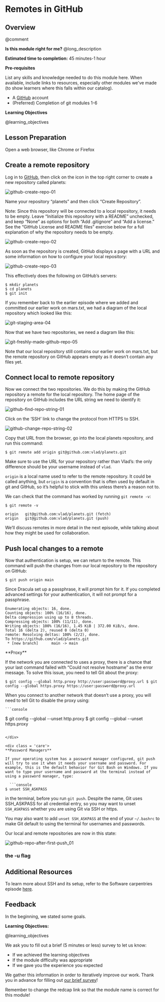 <!--

author:   Julianna Pakstis
email:    pakstisj@chop.edu
version:  0.0.1
language: en
narrator: UK English Female
title: Remotes in GitHub
comment:  Learn how to share changes with others on the web. 
long_description: Learn how to share changes to and gather changes from remote repositories in GitHub on the web. This module teaches how to share your work between repositories and how to pull the work of others into your repository. It reveals the power of git and Github for collaboration. 

@learning_objectives  

After completion of this module, learners will be able to:

- Explain what remote repositories are and why they are useful 
- Push to or pull from a remote repository

@end

link:  https://chop-dbhi-arcus-education-website-assets.s3.amazonaws.com/css/modules.css

-->

# Remotes in GitHub


<div class = "overview">

## Overview
@comment

**Is this module right for me?** @long_description

**Estimated time to completion:** 45 minutes-1 hour

**Pre-requisites**

List any skills and knowledge needed to do this module here. When available, include links to resources, especially other modules we've made (to show learners where this falls within our catalog).

* A [GitHub](https://github.com/) account
* (Preferred) Completion of git modules 1-6

**Learning Objectives**

@learning_objectives


</div>

## Lesson Preparation

Open a web browser, like Chrome or Firefox 

## Create a remote repository

Log in to [GitHub](github.com), then click on the icon in the top right corner to create a new repository called planets:

![github-create-repo-01](./assets/media/remotes_step_01_images/github-create-repo-01.png)

Name your repository “planets” and then click “Create Repository”.

Note: Since this repository will be connected to a local repository, it needs to be empty. Leave “Initialize this repository with a README” unchecked, and keep “None” as options for both “Add .gitignore” and “Add a license.” See the “GitHub License and README files” exercise below for a full explanation of why the repository needs to be empty.


![github-create-repo-02](./assets/media/remotes_step_01_images/github-create-repo-02.png)


As soon as the repository is created, GitHub displays a page with a URL and some information on how to configure your local repository:

![github-create-repo-03](./assets/media/remotes_step_01_images/github-create-repo-03.png)

This effectively does the following on GitHub’s servers:

```console
$ mkdir planets
$ cd planets
$ git init
```

If you remember back to the earlier episode where we added and committed our earlier work on mars.txt, we had a diagram of the local repository which looked like this:

![git-staging-area-04](./assets/media/remotes_step_01_images/git-staging-area-04.svg)

Now that we have two repositories, we need a diagram like this:

![git-freshly-made-github-repo-05](./assets/media/remotes_step_01_images/git-freshly-made-github-repo-05.svg)

Note that our local repository still contains our earlier work on mars.txt, but the remote repository on GitHub appears empty as it doesn’t contain any files yet.

## Connect local to remote repository

Now we connect the two repositories. We do this by making the GitHub repository a remote for the local repository. The home page of the repository on GitHub includes the URL string we need to identify it:

![github-find-repo-string-01](./assets/media/remotes_step_02_images/github-find-repo-string-01.png)

Click on the ‘SSH’ link to change the protocol from HTTPS to SSH.

![github-change-repo-string-02](./assets/media/remotes_step_02_images/github-change-repo-string-02.png)

Copy that URL from the browser, go into the local planets repository, and run this command:


```console
$ git remote add origin git@github.com:vlad/planets.git
```

Make sure to use the URL for your repository rather than Vlad’s: the only difference should be your username instead of `vlad`.

`origin` is a local name used to refer to the remote repository. It could be called anything, but `origin` is a convention that is often used by default in git and GitHub, so it’s helpful to stick with this unless there’s a reason not to.

We can check that the command has worked by running `git remote -v`:

```console
$ git remote -v
```

```output
origin   git@github.com:vlad/planets.git (fetch)
origin   git@github.com:vlad/planets.git (push)
```

We’ll discuss remotes in more detail in the next episode, while talking about how they might be used for collaboration.


## Push local changes to a remote

Now that authentication is setup, we can return to the remote. This command will push the changes from our local repository to the repository on GitHub:

```console
$ git push origin main
```

Since Dracula set up a passphrase, it will prompt him for it. If you completed advanced settings for your authentication, it will not prompt for a passphrase.


```output
Enumerating objects: 16, done.
Counting objects: 100% (16/16), done.
Delta compression using up to 8 threads.
Compressing objects: 100% (11/11), done.
Writing objects: 100% (16/16), 1.45 KiB | 372.00 KiB/s, done.
Total 16 (delta 2), reused 0 (delta 0)
remote: Resolving deltas: 100% (2/2), done.
To https://github.com/vlad/planets.git
 * [new branch]      main -> main
```

<div class = 'care'>
**Proxy**
  
If the network you are connected to uses a proxy, there is a chance that your last command failed with “Could not resolve hostname” as the error message. To solve this issue, you need to tell Git about the proxy:
 
`
$ git config --global http.proxy http://user:password@proxy.url
$ git config --global https.proxy https://user:password@proxy.url
`

When you connect to another network that doesn’t use a proxy, you will need to tell Git to disable the proxy using:
  
    ```console
$ git config --global --unset http.proxy
$ git config --global --unset https.proxy
```
  
</div>

<div class = 'care'>
**Password Managers**
  
If your operating system has a password manager configured, git push will try to use it when it needs your username and password. For example, this is the default behavior for Git Bash on Windows. If you want to type your username and password at the terminal instead of using a password manager, type:
 
  ```console
$ unset SSH_ASKPASS
```

in the terminal, before you run `git push`. Despite the name, Git uses SSH_ASKPASS for all credential entry, so you may want to unset `SSH_ASKPASS` whether you are using Git via SSH or https.

You may also want to add `unset SSH_ASKPASS` at the end of your `~/.bashrc` to make Git default to using the terminal for usernames and passwords.
  
</div>


Our local and remote repositories are now in this state:

![github-repo-after-first-push_01](./assets/media/remotes_step_03_images/github-repo-after-first-push_01.svg)


### the -u flag

## Additional Resources

To learn more about SSH and its setup, refer to the Software carpentries episode [here](https://swcarpentry.github.io/git-novice/07-github/index.html#3-ssh-background-and-setup).


## Feedback

In the beginning, we stated some goals.

**Learning Objectives:**

@learning_objectives

We ask you to fill out a brief (5 minutes or less) survey to let us know:

* If we achieved the learning objectives
* If the module difficulty was appropriate
* If we gave you the experience you expected

We gather this information in order to iteratively improve our work.  Thank you in advance for filling out [our brief survey](https://redcap.chop.edu/surveys/?s=KHTXCXJJ93&module_name=%22Module+Template%22)!

Remember to change the redcap link so that the module name is correct for this module!
